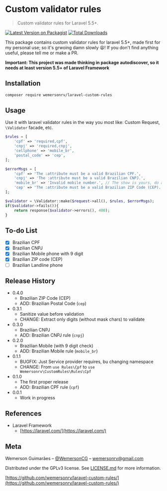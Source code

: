 # Custom validator rules
> Custom validator rules for Laravel 5.5+.

[![Latest Version on Packagist](https://img.shields.io/packagist/v/wemersonrv/laravel-custom-rules.svg?style=flat)](https://packagist.org/packages/wemersonrv/laravel-custom-rules)
[![Total Downloads](https://img.shields.io/packagist/dt/wemersonrv/laravel-custom-rules.svg?style=flat)](https://packagist.org/packages/wemersonrv/laravel-custom-rules)

This package contains custom validator rules for laravel 5.5+, made first for my personal use;
so it's grwoing damn slowly :tired_face:! If you don't find anything useful, please tell me or make a PR.

**Important: This project was made thinking in package autodiscover, so it needs at least version 5.5+ of Laravel Framework**

## Installation

```sh
composer require wemersonrv/laravel-custom-rules
```

## Usage

Use it with laravel validator rules in the way you most like: Custom Request, `\Validator` facade, etc.

```php
$rules = [
    'cpf' => 'required,cpf',
    'cnpj' => 'required,cnpj',
    'cellphone' => 'mobile_br',
    'postal_code' => 'cep',
];

$errorMsgs = [
    'cpf' => 'The :attribute must be a valid Brazilian CPF.',
    'cnpj' => 'The :attribute must be a valid Brazilian CNPJ.',
    'mobile_br' => 'Invalid mobile number.', // The show is yours, do as you want!
    'cep' => 'The :attribute must be a valid Brazilian ZIP Code (CEP).',
];

$validator = \Validator::make($request->all(), $rules, $errorMsgs);
if($validator->fails()){
    return response($validator->errors(), 400);
}
```

## To-do List

* [x] Brazilian CPF
* [x] Brazilian CNPJ
* [x] Brazilian Mobile phone with 9 digit
* [x] Brazilian ZIP code (CEP)
* [ ] Brazilian Landline phone

## Release History

* 0.4.0
  * Brazilian ZIP Code (CEP)
  * ADD: Brazilian Postal Code (`cep`)
* 0.3.1
  * Sanitize value before validation
  * CHANGE: Extract only digits (without mask chars) to validate
* 0.3.0
  * Brazilian CNPJ
  * ADD: Brazilian CNPJ rule (`cnpj`)
* 0.2.0
  * Brazilian Mobile (with 9 digit check)
  * ADD: Brazilian Mobile rule (`mobile_br`)
* 0.1.1
  * BUGFIX: Just Service provider requires, bu changing namespace
  * CHANGE: From `use Rules\Cpf` to `use Wemersonrv\CustomRules\Rules\Cpf`
* 0.1.0
  * The first proper release
  * ADD: Brazilian CPF rule (`cpf`)
* 0.0.1
  * Work in progress

## References

* Laravel Framework
  * [https://laravel.com/](https://laravel.com/)

## Meta

Wemerson Guimarães – [@WemersonCG](https://twitter.com/WemersonCG) – wemersonrv@gmail.com

Distributed under the GPLv3 license. See [LICENSE.md](LICENSE.md) for more information.

[https://github.com/wemersonrv/laravel-custom-rules/](https://github.com/wemersonrv/laravel-custom-rules/)
